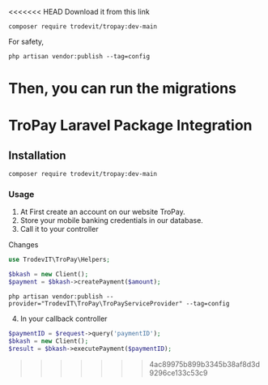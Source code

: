 <<<<<<< HEAD
Download it from this link

`composer require trodevit/tropay:dev-main`

For safety,

`php artisan vendor:publish --tag=config`

Then, you can run the migrations
=======
# TroPay Laravel Package Integration

## Installation

`composer require trodevit/tropay:dev-main`

### Usage
1. At First create an account on our website TroPay.
2. Store your mobile banking credentials in our database.
3. Call it to your controller

Changes

```php
use TrodevIT\TroPay\Helpers;

$bkash = new Client();
$payment = $bkash->createPayment($amount);
```

```
php artisan vendor:publish --provider="TrodevIT\TroPay\TroPayServiceProvider" --tag=config
```

4. In your callback controller

```php
$paymentID = $request->query('paymentID');
$bkash = new Client();
$result = $bkash->executePayment($paymentID);
```
>>>>>>> 4ac89975b899b3345b38af8d3d9296ce133c53c9
